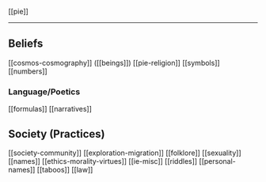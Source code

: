 [[pie]]

---



## Beliefs
[[cosmos-cosmography]] ([[beings]])
[[pie-religion]]
[[symbols]]
[[numbers]]
### Language/Poetics
[[formulas]]
[[narratives]]


## Society (Practices)
[[society-community]]
[[exploration-migration]]
[[folklore]]
[[sexuality]]
[[names]]
[[ethics-morality-virtues]]
[[ie-misc]]
[[riddles]]
[[personal-names]]
[[taboos]]
[[law]]